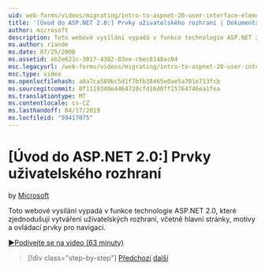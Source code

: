 ```yaml
---
uid: web-forms/videos/migrating/intro-to-aspnet-20-user-interface-elements
title: '[Úvod do ASP.NET 2.0:] Prvky uživatelského rozhraní | Dokumentace Microsoftu'
author: microsoft
description: Toto webové vysílání vypadá v funkce technologie ASP.NET 2.0, které zjednodušují vytváření uživatelských rozhraní, včetně hlavní stránky, motivy a ovládací prvky pro navigaci.
ms.author: riande
ms.date: 07/25/2006
ms.assetid: eb2e621c-3017-4382-83ee-cbec8148ac04
msc.legacyurl: /web-forms/videos/migrating/intro-to-aspnet-20-user-interface-elements
msc.type: video
ms.openlocfilehash: a0a7ca569bc5d1f7bfb38465e0ae5a701e713fcb
ms.sourcegitcommit: 0f1119340e4464720cfd16d0ff15764746ea1fea
ms.translationtype: MT
ms.contentlocale: cs-CZ
ms.lasthandoff: 04/17/2019
ms.locfileid: "59417075"
---
```

# <a name="intro-to-aspnet-20-user-interface-elements"></a>[Úvod do ASP.NET 2.0:] Prvky uživatelského rozhraní

by [Microsoft](https://github.com/microsoft)

Toto webové vysílání vypadá v funkce technologie ASP.NET 2.0, které zjednodušují vytváření uživatelských rozhraní, včetně hlavní stránky, motivy a ovládací prvky pro navigaci.

[&#9654;Podívejte se na video (63 minuty)](https://channel9.msdn.com/Blogs/ASP-NET-Site-Videos/intro-to-aspnet-20-user-interface-elements)

> [!div class="step-by-step"]
> [Předchozí](intro-to-aspnet-20-aspnet-20-fundamentals.md)
> [další](migrating-from-classic-asp-to-aspnet.md)
